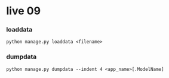 # live 09

### loaddata
```shell
python manage.py loaddata <filename>
```

### dumpdata
```shell
python manage.py dumpdata --indent 4 <app_name>[.ModelName]
```